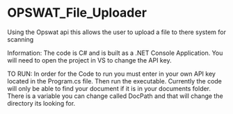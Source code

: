 # OPSWAT_File_Uploader
Using the Opswat api this allows the user to upload a file to there system for scanning

Information:
The code is C# and is built as a .NET Console Application. You will need to open the project in VS to change the API key.

TO RUN:
In order for the Code to run you must enter in your own API key located in the Program.cs file. Then run the executable. Currently the code will only be able to find 
your document if it is in your documents folder. There is a variable you can change called DocPath and that will change the directory its looking for.
